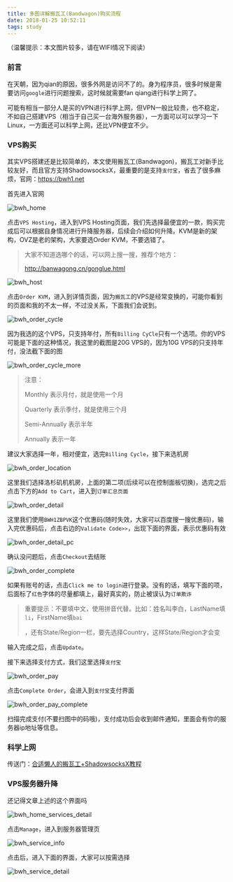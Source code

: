 ```yaml
---
title: 多图详解搬瓦工(Bandwagon)购买流程
date: 2018-01-25 10:52:11
tags: study
---
```


（温馨提示：本文图片较多，请在WIFI情况下阅读）

### 前言

在天朝，因为qian的原因，很多外网是访问不了的。身为程序员，很多时候是需要访问`google`进行问题搜索，这时候就需要fan qiang进行科学上网了。

可能有相当一部分人是买的VPN进行科学上网，但VPN一般比较贵，也不稳定，不如自己搭建VPS（相当于自己买一台海外服务器），一方面可以可以学习一下Linux，一方面还可以科学上网，还比VPN便宜不少。

<!-- More -->

### VPS购买

其实VPS搭建还是比较简单的，本文使用搬瓦工(Bandwagon)，搬瓦工对新手比较友好，而且官方支持ShadowsocksX，最重要的是支持`支付宝`，省去了很多麻烦，官网：https://bwh1.net

首先进入官网

![bwh_home](/img/study/bwh_home.jpg)

点击`VPS Hosting`，进入到VPS Hosting页面，我们先选择最便宜的一款，购买完成后可以根据自身情况进行升降服务器，后续会介绍如何升降。KVM是新的架构，OVZ是老的架构，大家要选Order KVM，不要选错了。

> 大家不知道选哪个的话，可以网上搜一搜，推荐个地方：
>
> http://banwagong.cn/gonglue.html
>

![bwh_host](/img/study/bwh_host.jpg)

点击`Order KVM`，进入到详情页面，因为`搬瓦工`的VPS是经常变换的，可能你看到的页面和我的不太一样，不过没关系，下面我们会说到。

![bwh_order_cycle](/img/study/bwh_order_cycle.jpg)

因为我选的这个VPS，只支持年付，所有`Billing CyCle`只有一个选项。你的VPS可能是下面的这种情况，我这里的截图是20G VPS的，因为10G VPS的只支持年付，没法截下面的图

![bwh_order_cycle_more](/img/study/bwh_order_cycle_more.jpg)

> 注意：
>
> Monthly 表示月付，就是使用一个月
>
> Quarterly 表示季付，就是使用三个月
>
> Semi-Annually 表示半年
>
> Annually 表示一年

建议大家选择一年，相对便宜，选完`Billing Cycle`，接下来选机房

![bwh_order_location](/img/study/bwh_order_location.jpg)

这里我们选择洛杉矶机机房，上面的第二项(后续可以在控制面板切换)，选完之后点击下方的`Add to Cart`，进入到`订单汇总页面`

![bwh_order_detail](/img/study/bwh_order_detail.jpg)

这里我们使用`BWH1ZBPVK`这个优惠码(随时失效，大家可以百度搜一搜优惠码)，输入完优惠码后，点击右边的`Validate Code>>`，出现下面的界面，表示优惠码有效

![bwh_order_detail_pc](/img/study/bwh_order_detail_pc.jpg)

确认没问题后，点击`Checkout`去结账

![bwh_order_complete](/img/study/bwh_order_complete.jpg)

如果有账号的话，点击`Click me to login`进行登录。没有的话，填写下面的项，后面标了`红色`字体的尽量都填上，最好真实的，防止被误认为`订单欺诈`

> 重要提示：不要填中文，使用拼音代替。比如：姓名叫李白，LastName填`li`，FirstName填`bai`
>
> ，还有State/Region一栏，要先选择Country，这样State/Region才会变

输入完成之后，点击`Update`。

接下来选择支付方式，我们这里选择`支付宝`

![bwh_order_pay](/img/study/bwh_order_pay.jpg)

点击`Complete Order`，会进入到`支付宝`支付界面

![bwh_order_pay_complete](/img/study/bwh_order_pay_complete.jpg)

扫描完成支付(不要扫图中的码哦)，支付成功后会收到邮件通知，里面会有你的服务器ip地址等信息。

### 科学上网

传送门：[合适懒人的搬瓦工+ShadowsocksX教程](/2018/02/26/study/study-bwh-ssr/)

### VPS服务器升降

还记得文章上述的这个界面吗

![bwh_home_services_detail](/img/study/bwh_home_services_detail.jpg)

点击`Manage`，进入到服务器管理页

![bwh_service_info](/img/study/bwh_service_info.jpg)

点击后，进入下面的界面，大家可以按需选择

![bwh_service_detail](/img/study/bwh_service_detail.jpg)